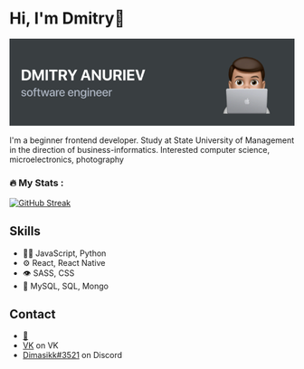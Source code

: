 # Hi, I'm Dmitry👋

<img src="https://raw.githubusercontent.com/Dimasikkkk/Dimasikkkk/main/img/main.png" alt="banner about me">

I'm a beginner frontend developer. Study at State University of Management in the direction of business-informatics. Interested computer science, microelectronics, photography



### :fire: My Stats :
[![GitHub Streak](http://github-readme-streak-stats.herokuapp.com?user=Dimasikkkk&date_format=j%20M%5B%20Y%5D)](https://git.io/streak-stats)


## Skills
- 👨‍💻 JavaScript, Python
- ⚙️ React, React Native
- 👁️ SASS, CSS
- 💽 MySQL, SQL, Mongo

## Contact
- [📧](adv1901@gmail.com)
- [VK](https://vk.com/dimasikpec) on VK
- [Dimasikk#3521](./) on Discord
